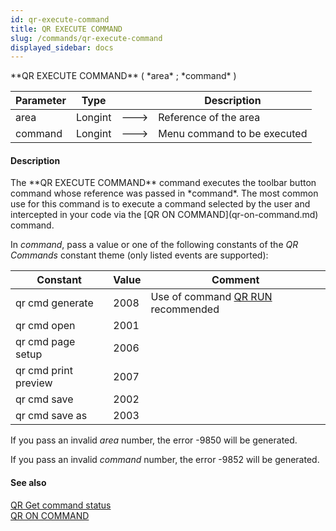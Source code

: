 ```yaml
---
id: qr-execute-command
title: QR EXECUTE COMMAND
slug: /commands/qr-execute-command
displayed_sidebar: docs
---
```


<!--REF #_command_.QR EXECUTE COMMAND.Syntax-->**QR EXECUTE COMMAND** ( *area* ; *command* )<!-- END REF-->
<!--REF #_command_.QR EXECUTE COMMAND.Params-->
| Parameter | Type |  | Description |
| --- | --- | --- | --- |
| area | Longint | &#x1F852; | Reference of the area |
| command | Longint | &#x1F852; | Menu command to be executed |

<!-- END REF-->

#### Description 

<!--REF #_command_.QR EXECUTE COMMAND.Summary-->The **QR EXECUTE COMMAND** command executes the toolbar button command whose reference was passed in *command*.<!-- END REF--> The most common use for this command is to execute a command selected by the user and intercepted in your code via the [QR ON COMMAND](qr-on-command.md) command.

In *command*, pass a value or one of the following constants of the *QR Commands* constant theme (only listed events are supported):

| Constant             | Value | Comment                                        |
| -------------------- | ----- | ---------------------------------------------- |
| qr cmd generate      | 2008  | Use of command [QR RUN](qr-run.md) recommended |
| qr cmd open          | 2001  |                                                |
| qr cmd page setup    | 2006  |                                                |
| qr cmd print preview | 2007  |                                                |
| qr cmd save          | 2002  |                                                |
| qr cmd save as       | 2003  |                                                |

If you pass an invalid *area* number, the error -9850 will be generated.

If you pass an invalid *command* number, the error -9852 will be generated.

#### See also 

[QR Get command status](qr-get-command-status.md)  
[QR ON COMMAND](qr-on-command.md)  